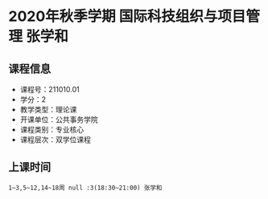 # 2020年秋季学期 国际科技组织与项目管理 张学和






## 课程信息

- 课程号：211010.01
- 学分：2
- 教学类型：理论课
- 开课单位：公共事务学院
- 课程类别：专业核心
- 课程层次：双学位课程

## 上课时间

```
1~3,5~12,14~18周 null :3(18:30~21:00) 张学和
```

